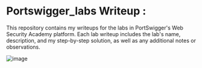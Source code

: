 

# Portswigger_labs Writeup :

This repository contains my writeups for the labs in PortSwigger's Web Security Academy platform. Each lab writeup includes the lab's name, description, and my step-by-step solution, as well as any additional notes or observations.

![image](https://user-images.githubusercontent.com/67383098/227223393-71f6a10c-e3d5-4cf7-9b74-bd920cab36ac.png)
